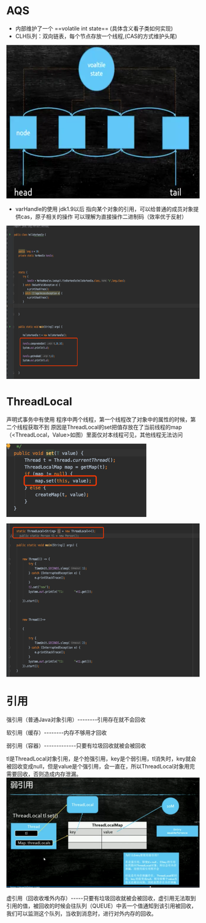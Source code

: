 # AQS

- 内部维护了一个 ==volatile int state== (具体含义看子类如何实现)
- CLH队列：双向链表，每个节点存放一个线程,(CAS的方式维护头尾)

<img src="https://raw.githubusercontent.com/zhouyubiu/gitnotes_images/master/gitnote/2020/04/27/1588000559014-1588000559019.png" weight=800 height=400     />

- varHandle的使用
jdk1.9以后
指向某个对象的引用，可以给普通的成员对象提供cas，原子相关的操作
可以理解为直接操作二进制码（效率优于反射）

<img src="https://raw.githubusercontent.com/zhouyubiu/gitnotes_images/master/gitnote/2020/05/03/1588509410311-1588509410315.png" weight=800 height=400 />


# ThreadLocal
声明式事务中有使用
程序中两个线程，第一个线程改了对象中的属性的时候，第二个线程获取不到
原因是ThreadLocal的set把值存放在了当前线程的map（<ThreadLocal，Value>如图）里面仅对本线程可见，其他线程无法访问

![title](https://raw.githubusercontent.com/zhouyubiu/gitnotes_images/master/gitnote/2020/05/04/1588524015792-1588524015795.png)



<img src="https://raw.githubusercontent.com/zhouyubiu/gitnotes_images/master/gitnote/2020/05/04/1588523707398-1588523707404.png" weight=800 height=400 />


# 引用
强引用（普通Java对象引用）--------引用存在就不会回收

软引用（缓存）--------内存不够用才回收


弱引用（容器）-------------只要有垃圾回收就被会被回收

tl是ThreadLocal对象引用，是个抢强引用，key是个弱引用，tl消失时，key就会被回收变成null，但是value是个强引用，会一直在，所以ThreadLocal对象用完需要回收，否则造成内存泄漏。
![title](https://raw.githubusercontent.com/zhouyubiu/gitnotes_images/master/gitnote/2020/05/04/1588526189791-1588526189812.png)

虚引用（回收收堆外内存）-----只要有垃圾回收就被会被回收，虚引用无法取到引用的值，被回收的时候会往队列（QUEUE）中丢一个值通知到该引用被回收，我们可以监测这个队列，当收到消息时，进行对外内存的回收。










